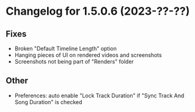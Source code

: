 # Changelog for 1.5.0.6 (2023-??-??)

## Fixes
* Broken "Default Timeline Length" option
* Hanging pieces of UI on rendered videos and screenshots
* Screenshots not being part of "Renders" folder

## Other
* Preferences: auto enable "Lock Track Duration" if "Sync Track And Song Duration" is checked

